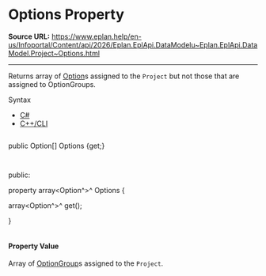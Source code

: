 # Options Property

**Source URL:** https://www.eplan.help/en-us/Infoportal/Content/api/2026/Eplan.EplApi.DataModelu~Eplan.EplApi.DataModel.Project~Options.html

---

Returns array of [Option](Eplan.EplApi.DataModelu~Eplan.EplApi.DataModel.Option.html)s assigned to the `Project` but not those that are assigned to OptionGroups.

Syntax

- [C#](#i-syntax-CS)
- [C++/CLI](#i-syntax-CPP2005)

```
```
public Option[] Options {get;}
```
```

```
```
public:

property array<Option^>^ Options {

   array<Option^>^ get();

}
```
```

#### Property Value

Array of [OptionGroup](Eplan.EplApi.DataModelu~Eplan.EplApi.DataModel.OptionGroup.html)s assigned to the `Project`.
